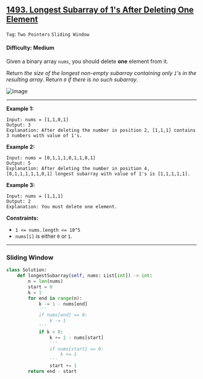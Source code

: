 ## [1493. Longest Subarray of 1's After Deleting One Element](https://leetcode.com/problems/longest-subarray-of-1s-after-deleting-one-element)

```Tag```: ```Two Pointers``` ```Sliding Window```

#### Difficulty: Medium

Given a binary array ```nums```, you should delete __one__ element from it.

Return _the size of the longest non-empty subarray containing only ```1```'s in the resulting array_. Return _```0``` if there is no such subarray_.

![image](https://github.com/quananhle/Python/assets/35042430/ae965b2f-1887-472f-859a-6abfe3f06ac7)

---

__Example 1:__
```
Input: nums = [1,1,0,1]
Output: 3
Explanation: After deleting the number in position 2, [1,1,1] contains 3 numbers with value of 1's.
```

__Example 2:__
```
Input: nums = [0,1,1,1,0,1,1,0,1]
Output: 5
Explanation: After deleting the number in position 4, [0,1,1,1,1,1,0,1] longest subarray with value of 1's is [1,1,1,1,1].
```

__Example 3:__
```
Input: nums = [1,1,1]
Output: 2
Explanation: You must delete one element.
```

__Constraints:__

- ```1 <= nums.length <= 10^5```
- ```nums[i]``` is either ```0``` or ```1```.

---

### Sliding Window

```Python
class Solution:
    def longestSubarray(self, nums: List[int]) -> int:
        n = len(nums)
        start = 0
        k = 1
        for end in range(n):
            k -= 1 - nums[end]
            '''
            if nums[end] == 0:
                k -= 1
            '''
            if k < 0:
                k += 1 - nums[start]
                '''
                if nums[start] == 0:
                    k += 1
                '''
                start += 1
        return end - start
```
